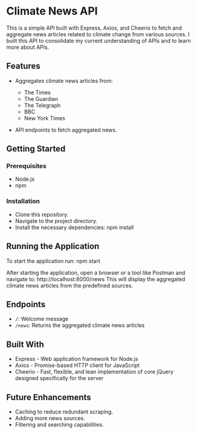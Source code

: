 # Climate News API
This is a simple API built with Express, Axios, and Cheerio to fetch and aggregate news articles related to climate change from various sources. I built this API to consolidate my current understanding of APIs and to learn more about APIs.

## Features
- Aggregates climate news articles from:
  - The Times
  - The Guardian
  - The Telegraph
  - BBC
  - New York Times

- API endpoints to fetch aggregated news.

## Getting Started
### Prerequisites
- Node.js
- npm

### Installation
- Clone this repository.
- Navigate to the project directory.
- Install the necessary dependencies: npm install

## Running the Application
To start the application run:
npm start

After starting the application, open a browser or a tool like Postman and navigate to:
http://localhost:8000/news
This will display the aggregated climate news articles from the predefined sources.

## Endpoints
- `/`: Welcome message
- `/news`: Returns the aggregated climate news articles

## Built With
- Express - Web application framework for Node.js
- Axios - Promise-based HTTP client for JavaScript
- Cheerio - Fast, flexible, and lean implementation of core jQuery designed specifically for the server

## Future Enhancements
- Caching to reduce redundant scraping.
- Adding more news sources.
- Filtering and searching capabilities.

